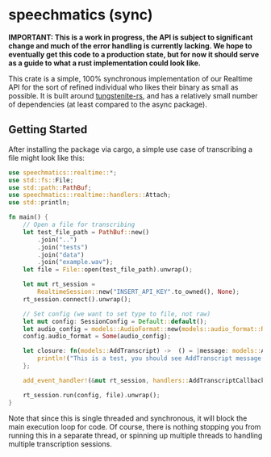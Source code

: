 # speechmatics (sync)

**IMPORTANT: This is a work in progress, the API is subject to significant change and much of the error handling is currently lacking. We hope to eventually get this code to a production state, but for now it should serve as a guide to what a rust implementation could look like.**

This crate is a simple, 100% synchronous implementation of our Realtime API for the sort of refined individual who likes their binary as small as possible. It is built around [tungstenite-rs](https://docs.rs/tungstenite/latest/tungstenite/), and has a relatively small number of dependencies (at least compared to the async package).

## Getting Started

After installing the package via cargo, a simple use case of transcribing a file might look like this:

```rs
use speechmatics::realtime::*;
use std::fs::File;
use std::path::PathBuf;
use speechmatics::realtime::handlers::Attach;
use std::println;

fn main() {
    // Open a file for transcribing
    let test_file_path = PathBuf::new()
        .join("..")
        .join("tests")
        .join("data")
        .join("example.wav");
    let file = File::open(test_file_path).unwrap();

    let mut rt_session =
        RealtimeSession::new("INSERT_API_KEY".to_owned(), None);
    rt_session.connect().unwrap();

    // Set config (we want to set type to file, not raw)
    let mut config: SessionConfig = Default::default();
    let audio_config = models::AudioFormat::new(models::audio_format::RHashType::File);
    config.audio_format = Some(audio_config);

    let closure: fn(models::AddTranscript) ->  () = |message: models::AddTranscript| {
        println!("This is a test, you should see AddTranscript message logs in the terminal {:?}", message)
    };

    add_event_handler!(&mut rt_session, handlers::AddTranscriptCallback, closure);

    rt_session.run(config, file).unwrap();
}
```

Note that since this is single threaded and synchronous, it will block the main execution loop for code. Of course, there is nothing stopping you from running this in a separate thread, or spinning up multiple threads to handling multiple transcription sessions.